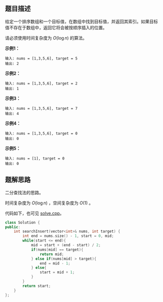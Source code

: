 ## 题目描述

给定一个排序数组和一个目标值，在数组中找到目标值，并返回其索引。如果目标值不存在于数组中，返回它将会被按顺序插入的位置。

请必须使用时间复杂度为 $O(\log n)$ 的算法。

**示例1：**

```
输入: nums = [1,3,5,6], target = 5
输出: 2
```

**示例2：**

```
输入: nums = [1,3,5,6], target = 2
输出: 1
```

**示例3：**

```
输入: nums = [1,3,5,6], target = 7
输出: 4
```

**示例4：**

```
输入: nums = [1,3,5,6], target = 0
输出: 0
```

**示例5：**

```
输入: nums = [1], target = 0
输出: 0
```

## 题解思路

二分查找法的思路。

时间复杂度为 $O(\log n)$ ，空间复杂度为 $O(1)$ 。

代码如下，也可见 [solve.cpp](./solve.cpp)。

```c++
class Solution {
public:
    int searchInsert(vector<int>& nums, int target) {
        int end = nums.size() - 1, start = 0, mid;
        while(start <= end){
            mid = start + (end - start) / 2;
            if(nums[mid] == target){
                return mid;
            } else if(nums[mid] > target){
                end = mid - 1;
            } else{
                start = mid + 1;
            }
        }
        return start;
    }
};

```
